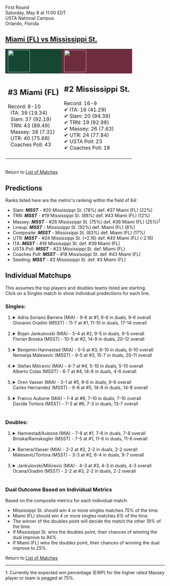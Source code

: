 First Round  
Saturday, May 8 at 11:00 EDT  
USTA National Campus  
Orlando, Florida  
## [Miami (FL) vs Mississippi St.](https://www.ncaa.com/game/5833375)  

<table><tr style="background-color: #d9d9d9 !important"><td style="background-color: #154734 !important"><img src="https://www.ncaa.com/sites/default/files/images/logos/schools/m/miami-fl.70.png" width="70" height="70" /></td><td style="background-color: #6F2C3F !important"><img src="https://www.ncaa.com/sites/default/files/images/logos/schools/m/mississippi-st.70.png" width="70" height="70" /></td></tr><tr>
<td>  

<h2>#3 Miami (FL)</h2>  
Record: 8-10<br>  
&nbsp; ITA: 39 (19.34)<br>  
&nbsp; Slam: 37 (92.19)<br>  
&nbsp; TRN: 43 (89.49)<br>  
&nbsp; Massey: 38 (7.31)<br>  
&nbsp; UTR: 40 (75.68)<br>  
&nbsp; Coaches Poll: 43<br>  
<br>  

</td>
<td>  

<h2>#2 Mississippi St.</h2>  
Record: 16-9<br>  
&#10004; ITA: 16 (41.29)<br>  
&#10004; Slam: 20 (94.39)<br>  
&#10004; TRN: 19 (92.98)<br>  
&#10004; Massey: 26 (7.63)<br>  
&#10004; UTR: 24 (77.84)<br>  
&#10004; USTA Poll: 23<br>  
&#10004; Coaches Poll: 18<br>  
<br>  

</td>
</tr></table>  


<br>Return to [List of Matches](../index.md)  

## Predictions  

Ranks listed here are the metric's ranking within the field of 64:  
- Slam: ***MSST*** - #20 Mississippi St. (78%) def. #37 Miami (FL) (22%)  
- TRN: ***MSST*** - #19 Mississippi St. (88%) def. #43 Miami (FL) (12%)  
- Massey: ***MSST*** - #26 Mississippi St. (75%) def. #38 Miami (FL) (25%)<sup>[1](#footnote1)</sup>  
- Lineup: ***MSST*** - Mississippi St. (92%) def. Miami (FL) (8%)  
- Composite: ***MSST*** - Mississippi St. (83%) def. Miami (FL) (17%)  
- UTR: ***MSST*** - #24 Mississippi St. (+2.16) def. #40 Miami (FL) (-2.16)  
- ITA: ***MSST*** - #16 Mississippi St. def. #39 Miami (FL)  
- USTA Poll: ***MSST*** - #23 Mississippi St. def. Miami (FL)  
- Coaches Poll: ***MSST*** - #18 Mississippi St. def. #43 Miami (FL)  
- Seeding: ***MSST*** - #2 Mississippi St. def. #3 Miami (FL)  

## Individual Matchups  
This assumes the top players and doubles teams listed are starting.  
Click on a Singles match to show individual predections for each line.  

### Singles:  

<ol>
<li><details>
<summary markdown="span">Adria Soriano Barrera (MIA) - 9-6 at #1, 9-6 in duals, 9-6 overall<br>Giovanni Oradini (MSST) - 11-7 at #1, 11-10 in duals, 17-14 overall</summary>
<h4>Predictions</h4><ul>
<li>Slam: <b><i>MIA</i></b> - Barrera (54%) def. Oradini (46%)</li>  
<li>TRN: <b><i>MIA</i></b> - Barrera (57%) def. Oradini (43%)</li>  
<li>Massey: <b><i>MIA</i></b> - Barrera (75%) def. Oradini (25%)<sup><a href="#footnote1">1</a></sup></li>  
<li>UTR: <b><i>MSST</i></b> - Oradini (68%) def. Barrera (32%)</li>  
<li>Composite: <b><i>MIA</i></b> - Barrera (54%) def. Oradini (46%)</li>  
<li>ITA: <b><i>MSST</i></b> - Oradini (31.20) def. Barrera (18.59)</li>  
</ul>
</details>&nbsp;</li>
<li><details>
<summary markdown="span">Bojan Jankulovski (MIA) - 5-4 at #2, 9-5 in duals, 9-5 overall<br>Florian Broska (MSST) - 10-5 at #2, 14-8 in duals, 20-12 overall</summary>
<h4>Predictions</h4><ul>
<li>Slam: <b><i>MSST</i></b> - Broska (68%) def. Jankulovski (32%)</li>  
<li>TRN: <b><i>MSST</i></b> - Broska (63%) def. Jankulovski (37%)</li>  
<li>Massey: <b><i>MIA</i></b> - Jankulovski (75%) def. Broska (25%)<sup><a href="#footnote1">1</a></sup></li>  
<li>UTR: <b><i>MSST</i></b> - Broska (78%) def. Jankulovski (22%)</li>  
<li>Composite: <b><i>MSST</i></b> - Broska (58%) def. Jankulovski (42%)</li>  
<li>ITA: <b><i>MSST</i></b> - Broska (16.73) def. Jankulovski (3.33)</li>  
</ul>
</details>&nbsp;</li>
<li><details>
<summary markdown="span">Benjamin Hannestad (MIA) - 5-5 at #3, 6-10 in duals, 6-10 overall<br>Nemanja Malesevic (MSST) - 9-5 at #3, 15-7 in duals, 20-11 overall</summary>
<h4>Predictions</h4><ul>
<li>Slam: <b><i>MSST</i></b> - Malesevic (72%) def. Hannestad (28%)</li>  
<li>TRN: <b><i>MSST</i></b> - Malesevic (77%) def. Hannestad (23%)</li>  
<li>Massey: <b><i>MSST</i></b> - Malesevic (75%) def. Hannestad (25%)<sup><a href="#footnote1">1</a></sup></li>  
<li>UTR: <b><i>MSST</i></b> - Malesevic (74%) def. Hannestad (26%)</li>  
<li>Composite: <b><i>MSST</i></b> - Malesevic (74%) def. Hannestad (26%)</li>  
<li>ITA: <b><i>MSST</i></b> - Malesevic (15.40) def. Hannestad (1.40)</li>  
</ul>
</details>&nbsp;</li>
<li><details>
<summary markdown="span">Stefan Milicevic (MIA) - 4-7 at #4, 5-10 in duals, 5-10 overall<br>Alberto Colas (MSST) - 6-7 at #4, 14-8 in duals, 4-6 overall</summary>
<h4>Predictions</h4><ul>
<li>Slam: <b><i>MSST</i></b> - Colas (82%) def. Milicevic (18%)</li>  
<li>TRN: <b><i>MSST</i></b> - Colas (86%) def. Milicevic (14%)</li>  
<li>Massey: <b><i>MSST</i></b> - Colas (75%) def. Milicevic (25%)<sup><a href="#footnote1">1</a></sup></li>  
<li>UTR: <b><i>MSST</i></b> - Colas (91%) def. Milicevic (9%)</li>  
<li>Composite: <b><i>MSST</i></b> - Colas (83%) def. Milicevic (17%)</li>  
<li>ITA: <b><i>MSST</i></b> - Colas (5.15) def. Milicevic (0.00)</li>  
</ul>
</details>&nbsp;</li>
<li><details>
<summary markdown="span">Oren Vasser (MIA) - 3-1 at #5, 9-6 in duals, 9-6 overall<br>Carles Hernandez (MSST) - 9-8 at #5, 14-8 in duals, 14-8 overall</summary>
<h4>Predictions</h4><ul>
<li>Slam: <b><i>MSST</i></b> - Hernandez (78%) def. Vasser (22%)</li>  
<li>TRN: <b><i>MSST</i></b> - Hernandez (79%) def. Vasser (21%)</li>  
<li>Massey: <b><i>MSST</i></b> - Hernandez (75%) def. Vasser (25%)<sup><a href="#footnote1">1</a></sup></li>  
<li>UTR: <b><i>MSST</i></b> - Hernandez (85%) def. Vasser (15%)</li>  
<li>Composite: <b><i>MSST</i></b> - Hernandez (79%) def. Vasser (21%)</li>  
<li>ITA: <b><i>MIA</i></b> - Vasser (1.93) def. Hernandez (1.85)</li>  
</ul>
</details>&nbsp;</li>
<li><details>
<summary markdown="span">Franco Aubone (MIA) - 1-4 at #6, 7-10 in duals, 7-10 overall<br>Davide Tortora (MSST) - 7-3 at #6, 7-3 in duals, 13-7 overall</summary>
<h4>Predictions</h4><ul>
<li>Slam: <b><i>MSST</i></b> - Tortora (77%) def. Aubone (23%)</li>  
<li>TRN: <b><i>MSST</i></b> - Tortora (89%) def. Aubone (11%)</li>  
<li>Massey: <b><i>MSST</i></b> - Tortora (75%) def. Aubone (25%)<sup><a href="#footnote1">1</a></sup></li>  
<li>UTR: <b><i>MSST</i></b> - Tortora (59%) def. Aubone (41%)</li>  
<li>Composite: <b><i>MSST</i></b> - Tortora (75%) def. Aubone (25%)</li>  
<li>ITA: <b><i>MSST</i></b> - Tortora (9.41) def. Aubone (1.40)</li>  
</ul>
</details>&nbsp;</li>
</ol>

### Doubles:  

<ol>
<li><details>
<summary markdown="span">Hannestad/Aubone (MIA) - 7-8 at #1, 7-8 in duals, 7-8 overall<br>Broska/Ramskogler (MSST) - 7-5 at #1, 11-6 in duals, 11-6 overall</summary>
<br>Sorry, we don't have any metrics for this match
</details>&nbsp;</li>
<li><details>
<summary markdown="span">Barrera/Vasser (MIA) - 2-2 at #2, 2-2 in duals, 2-2 overall<br>Malesevic/Tortora (MSST) - 3-3 at #2, 6-4 in duals, 9-7 overall</summary>
<br>Sorry, we don't have any metrics for this match
</details>&nbsp;</li>
<li><details>
<summary markdown="span">Jankulovski/Milicevic (MIA) - 4-3 at #3, 4-3 in duals, 4-3 overall<br>Ocana/Oradini (MSST) - 2-2 at #3, 2-2 in duals, 2-2 overall</summary>
<br>Sorry, we don't have any metrics for this match
</details>&nbsp;</li>
</ol>

### Dual Outcome Based on Individual Metrics  
  
Based on the composite metrics for each individual match:  
- Mississippi St. should win 4 or more singles matches _75%_ of the time.  
- Miami (FL) should win 4 or more singles matches _6%_ of the time.  
- The winner of the doubles point will decide the match the other _19%_ of the time.  
- If Mississippi St. wins the doubles point, their chances of winning the dual improve to _94%_.  
- If Miami (FL) wins the doubles point, their chances of winning the dual improve to _25%_.  
  
Return to [List of Matches](../index.md)  
  
------
<a name="footnote1">1</a>: Currently the expected win percentage (EWP) for the higher rated Massey player or team is pegged at 75%.
